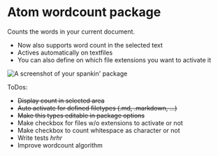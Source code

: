 # Atom wordcount package

Counts the words in your current document.

 - Now also supports word count in the selected text
 - Actives automatically on textfiles
 - You can also define on which file extensions you want to activate it

![A screenshot of your spankin' package](https://f.cloud.github.com/assets/584259/2331039/66e2bba2-a442-11e3-8d1f-7bd92287a40d.gif)

ToDos:
- ~~Display count in selected area~~
- ~~Auto activate for defined filetypes (.md, .markdown, ...)~~
- ~~Make this types editable in package options~~
- Make checkbox for files w/o extensions to activate or not
- Make checkbox to count whitespace as character or not
- Write tests *hrhr*
- Improve wordcount algorithm
